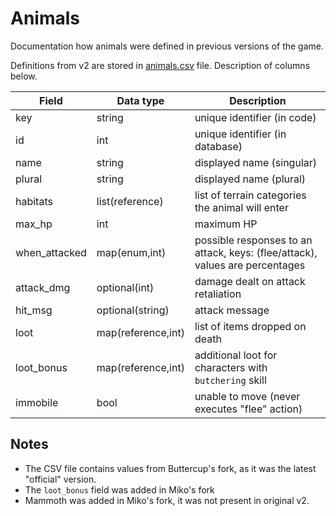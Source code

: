 # Animals

Documentation how animals were defined in previous versions of the game.

Definitions from v2 are stored in [animals.csv](data/animals.csv) file.
Description of columns below.

| Field         | Data type          | Description                                                                  |
|---------------|--------------------|------------------------------------------------------------------------------|
| key           | string             | unique identifier (in code)                                                  |
| id            | int                | unique identifier (in database)                                              |
| name          | string             | displayed name (singular)                                                    |
| plural        | string             | displayed name (plural)                                                      |
| habitats      | list(reference)    | list of terrain categories the animal will enter                             |
| max_hp        | int                | maximum HP                                                                   |
| when_attacked | map(enum,int)      | possible responses to an attack, keys: (flee/attack), values are percentages |
| attack_dmg    | optional(int)      | damage dealt on attack retaliation                                           |
| hit_msg       | optional(string)   | attack message                                                               |
| loot          | map(reference,int) | list of items dropped on death                                               |
| loot_bonus    | map(reference,int) | additional loot for characters with `butchering` skill                       |
| immobile      | bool               | unable to move (never executes "flee" action)                                |

## Notes

- The CSV file contains values from Buttercup's fork,
  as it was the latest "official" version.
- The `loot_bonus` field was added in Miko's fork
- Mammoth was added in Miko's fork, it was not present in original v2.
